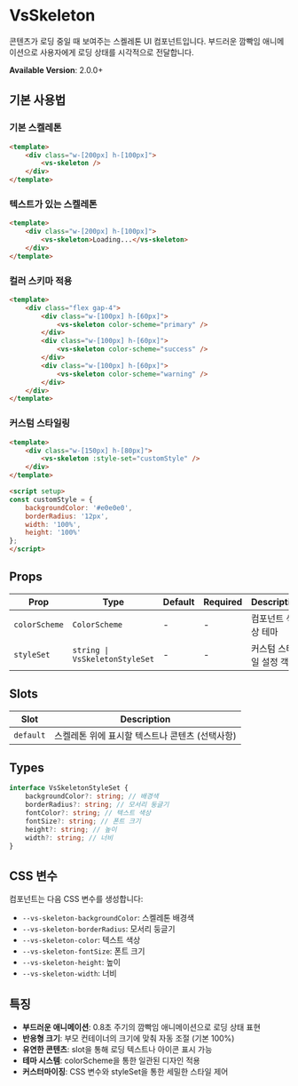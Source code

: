 # VsSkeleton

콘텐츠가 로딩 중일 때 보여주는 스켈레톤 UI 컴포넌트입니다. 부드러운 깜빡임 애니메이션으로 사용자에게 로딩 상태를 시각적으로 전달합니다.

**Available Version**: 2.0.0+

## 기본 사용법

### 기본 스켈레톤

```html
<template>
    <div class="w-[200px] h-[100px]">
        <vs-skeleton />
    </div>
</template>
```

### 텍스트가 있는 스켈레톤

```html
<template>
    <div class="w-[200px] h-[100px]">
        <vs-skeleton>Loading...</vs-skeleton>
    </div>
</template>
```

### 컬러 스키마 적용

```html
<template>
    <div class="flex gap-4">
        <div class="w-[100px] h-[60px]">
            <vs-skeleton color-scheme="primary" />
        </div>
        <div class="w-[100px] h-[60px]">
            <vs-skeleton color-scheme="success" />
        </div>
        <div class="w-[100px] h-[60px]">
            <vs-skeleton color-scheme="warning" />
        </div>
    </div>
</template>
```

### 커스텀 스타일링

```html
<template>
    <div class="w-[150px] h-[80px]">
        <vs-skeleton :style-set="customStyle" />
    </div>
</template>

<script setup>
const customStyle = {
    backgroundColor: '#e0e0e0',
    borderRadius: '12px',
    width: '100%',
    height: '100%'
};
</script>
```

## Props

| Prop          | Type                           | Default | Required | Description             |
| ------------- | ------------------------------ | ------- | -------- | ----------------------- |
| `colorScheme` | `ColorScheme`                  | -       | -        | 컴포넌트 색상 테마      |
| `styleSet`    | `string \| VsSkeletonStyleSet` | -       | -        | 커스텀 스타일 설정 객체 |

## Slots

| Slot      | Description                                     |
| --------- | ----------------------------------------------- |
| `default` | 스켈레톤 위에 표시할 텍스트나 콘텐츠 (선택사항) |

## Types

```typescript
interface VsSkeletonStyleSet {
    backgroundColor?: string; // 배경색
    borderRadius?: string; // 모서리 둥글기
    fontColor?: string; // 텍스트 색상
    fontSize?: string; // 폰트 크기
    height?: string; // 높이
    width?: string; // 너비
}
```

## CSS 변수

컴포넌트는 다음 CSS 변수를 생성합니다:

- `--vs-skeleton-backgroundColor`: 스켈레톤 배경색
- `--vs-skeleton-borderRadius`: 모서리 둥글기
- `--vs-skeleton-color`: 텍스트 색상
- `--vs-skeleton-fontSize`: 폰트 크기
- `--vs-skeleton-height`: 높이
- `--vs-skeleton-width`: 너비

## 특징

- **부드러운 애니메이션**: 0.8초 주기의 깜빡임 애니메이션으로 로딩 상태 표현
- **반응형 크기**: 부모 컨테이너의 크기에 맞춰 자동 조절 (기본 100%)
- **유연한 콘텐츠**: slot을 통해 로딩 텍스트나 아이콘 표시 가능
- **테마 시스템**: colorScheme을 통한 일관된 디자인 적용
- **커스터마이징**: CSS 변수와 styleSet을 통한 세밀한 스타일 제어
